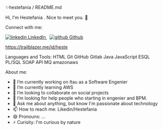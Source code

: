  ✨hestefania / README.md
 

Hi, I'm Hestefania . Nice to meet you. 👋

Connect with me:
 
<p>
  <a href="https://www.linkedin.com/in/hestefania-guimaraes-b07aa815" rel="nofollow noreferrer">
    <img src="https://i.stack.imgur.com/gVE0j.png" alt="linkedin"> LinkedIn
  </a> &nbsp; 
  <a href="https://github.com/hestefania" rel="nofollow noreferrer">
    <img src="https://i.stack.imgur.com/tskMh.png" alt="github"> Github
  </a>
</p>
 
 
https://trailblazer.me/id/heste

Languages and Tools:
HTML Git  GitHub  Gitlab Java JavaScript  ESQL PL/SQL SOAP API MQ amazonaws 

 
About me:

- 🔭 I’m currently working on Itau as a Software Engenier
- 🌱 I’m currently learning AWS
- 👯 I’m looking to collaborate on social projects
- 🤔 I’m looking for help people who starting in engenier and BPM.
- 💬 Ask me about anything, but know I'm passionate about technology 
- 📫 How to reach me: Likedin/Hestefania
- 😄 Pronouns: ...
- ⚡ Curisity: I'm curious by nature 

